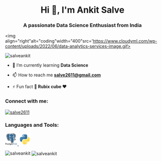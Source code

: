 <h1 align="center">Hi 👋, I'm Ankit Salve</h1>
<h3 align="center">A passionate Data Science Enthusiast from India</h3>

<img align="right"alt="coding"width="400"src='https://www.cloudyml.com/wp-content/uploads/2022/06/data-analytics-services-image.gif>

<p align="left"> <img src="https://komarev.com/ghpvc/?username=salveankit&label=Profile%20views&color=0e75b6&style=flat" alt="salveankit" /> </p>

- 🌱 I’m currently learning **Data Science**

- 📫 How to reach me **salve2611@gmail.com**

- ⚡ Fun fact **🎲 Rubix cube ❤**

<h3 align="left">Connect with me:</h3>
<p align="left">
<a href="https://www.hackerrank.com/salve2611" target="blank"><img align="center" src="https://raw.githubusercontent.com/rahuldkjain/github-profile-readme-generator/master/src/images/icons/Social/hackerrank.svg" alt="salve2611" height="30" width="40" /></a>
</p>

<h3 align="left">Languages and Tools:</h3>
<p align="left"> <a href="https://www.postgresql.org" target="_blank" rel="noreferrer"> <img src="https://raw.githubusercontent.com/devicons/devicon/master/icons/postgresql/postgresql-original-wordmark.svg" alt="postgresql" width="40" height="40"/> </a> <a href="https://www.python.org" target="_blank" rel="noreferrer"> <img src="https://raw.githubusercontent.com/devicons/devicon/master/icons/python/python-original.svg" alt="python" width="40" height="40"/> </a> </p>

<p><img align="left" src="https://github-readme-stats.vercel.app/api/top-langs?username=salveankit&show_icons=true&locale=en&layout=compact" alt="salveankit" /></p>

<p>&nbsp;<img align="center" src="https://github-readme-stats.vercel.app/api?username=salveankit&show_icons=true&locale=en" alt="salveankit" /></p>
